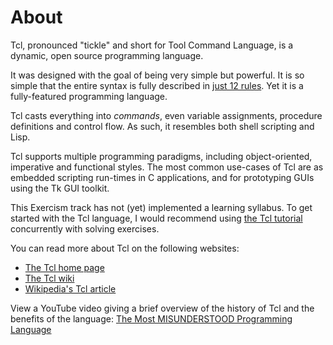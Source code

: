 # About

Tcl, pronounced "tickle" and short for Tool Command Language, is a dynamic, open source programming language.

It was designed with the goal of being very simple but powerful.
It is so simple that the entire syntax is fully described in [just 12 rules][rules].
Yet it is a fully-featured programming language.

Tcl casts everything into *commands*, even variable assignments, procedure definitions and control flow.
As such, it resembles both shell scripting and Lisp. 

Tcl supports multiple programming paradigms, including object-oriented, imperative and functional styles.
The most common use-cases of Tcl are as embedded scripting run-times in C applications, and for prototyping GUIs using the Tk GUI toolkit.

This Exercism track has not (yet) implemented a learning syllabus.
To get started with the Tcl language, I would recommend using [the Tcl tutorial][tutorial] concurrently with solving exercises.

You can read more about Tcl on the following websites:
 - [The Tcl home page][tcl-home]
 - [The Tcl wiki][wiki]
 - [Wikipedia's Tcl article][wikipedia]

View a YouTube video giving a brief overview of the history of Tcl and the benefits of the language: [The Most MISUNDERSTOOD Programming Language][art-of-terminal]

[tutorial]: https://www.tcl-lang.org/man/tcl8.5/tutorial/tcltutorial.html
[rules]: https://www.tcl-lang.org/man/tcl8.6/TclCmd/Tcl.htm
[tcl-home]: https://www.tcl-lang.org
[wiki]: https://wiki.tcl-lang.org/
[wikipedia]: https://en.wikipedia.org/wiki/Tcl
[art-of-terminal]: https://youtu.be/PYh6D1NhatY?si=l9i8KR8D-qh6u9i6
